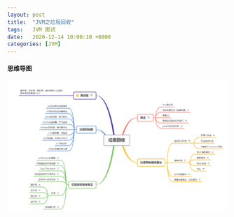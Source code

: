 ```yaml
---
layout: post
title:  "JVM之垃圾回收"
tags:   JVM 面试
date:   2020-12-14 10:00:10 +0800
categories: [JVM]
---
```


#### 思维导图

![image-20201214102031589](https://raw.githubusercontent.com/ARP2019/ImageUpload/master/img/2020-12-12/image-20201214102031589.png)